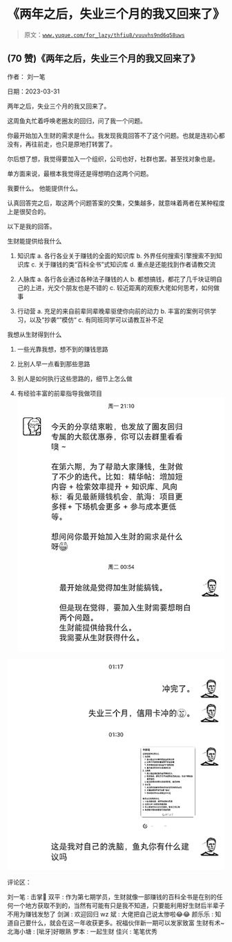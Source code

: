 # 《两年之后，失业三个月的我又回来了》

> 原文：[`www.yuque.com/for_lazy/thfiu8/vuuvhs9nd6q58uws`](https://www.yuque.com/for_lazy/thfiu8/vuuvhs9nd6q58uws)



## (70 赞)《两年之后，失业三个月的我又回来了》 

作者： 刘一笔 

日期：2023-03-31 

两年之后，失业三个月的我又回来了。 

这周鱼丸忙着呼唤老圈友的回归，问了我一个问题。 

你最开始加入生财的需求是什么。我发现我竟回答不了这个问题。也就是连初心都没有，再往前走，也只是原地打转罢了。 

尔后想了想，我觉得要加入一个组织，公司也好，社群也罢。甚至找对象也是。 

单方面来说，最根本我觉得还是得想明白这两个问题。 

我要什么。 他能提供什么。 

认真回答完之后，取这两个问题答案的交集，交集越多，就意味着两者在某种程度上是很契合的。 

以下是我的回答。 

生财能提供给我什么 

1.  知识库 <ne-oli ne-level="1">a.  各行各业关于赚钱的全面的知识库 <ne-oli ne-level="1">b.  外界任何搜索引擎搜索不到知识库 <ne-oli ne-level="1">c.  关于赚钱的类“百科全书”式知识库 <ne-oli ne-level="1">d.  重点是还能找到作者请教交流 

2.  人脉库 <ne-oli ne-level="1">a.  各行各业通过各种法子赚钱的人 <ne-oli ne-level="1">b.  都想搞钱，都花了几千块证明自己的上进，光交个朋友也是不错的 <ne-oli ne-level="1">c.  较近距离的观察大佬如何思考，如何做事 

3.  行动营 <ne-oli ne-level="1">a.  充足的来自前辈同辈晚辈驱使你向前的动力 <ne-oli ne-level="1">b.  丰富的案例可供学习，以及“抄袭“”模仿“ <ne-oli ne-level="1">c.  有同班同学可以请教互补不足 

我想从生财得到什么 

1.  一些光靠我想，想不到的赚钱思路 

2.  比别人早一点看到那些思路 

3.  别人是如何执行这些思路的，细节上怎么做 

4.  有经验丰富的前辈指导我做项目![](img/de41575c7edf9e1b029fcdd32989742d.png)  

![](img/b41ce4a7a23cb84d026f9bb359810a59.png)  

评论区： 

刘一笔 : 击掌👋 双平 : 作为第七期学员，生财就像一部赚钱的百科全书是在别的任何一个地方获取不到的，当然有可能有只是我不知道，只要能利用好生财后半辈子不用为赚钱发愁了 剑渊 : 欢迎回归 wz 斌 : 大佬把自己说太惨啦😂😂 颜乐乐 : 知道自己要什么，就会在这一年收获更多。祝福伙伴新一期可以发家致富 生财有术~ 北海小塘 : [呲牙]好眼熟 罗本 : 一起生财 佳兴 : 笔笔优秀